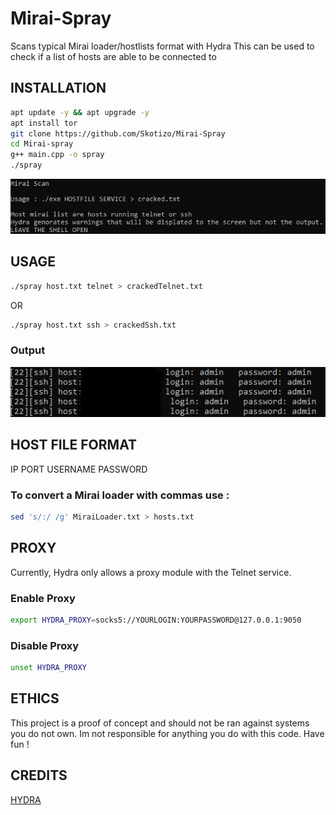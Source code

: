# Mirai-Spray
Scans typical Mirai loader/hostlists format with Hydra
This can be used to check if a list of hosts are able to be connected to 

## INSTALLATION
```bash
apt update -y && apt upgrade -y
apt install tor
git clone https://github.com/Skotizo/Mirai-Spray
cd Mirai-spray
g++ main.cpp -o spray
./spray
```

![a](Screenshot_10.png)

## USAGE
```bash
./spray host.txt telnet > crackedTelnet.txt

```
OR
```bash
./spray host.txt ssh > crackedSsh.txt

```
### Output 
![a](redact.png)
## HOST FILE FORMAT
IP PORT USERNAME PASSWORD
### To convert a Mirai loader with commas use : 
```bash
sed 's/:/ /g' MiraiLoader.txt > hosts.txt
```

## PROXY
Currently, Hydra only allows a proxy module with the Telnet service.
### Enable Proxy
```bash
export HYDRA_PROXY=socks5://YOURLOGIN:YOURPASSWORD@127.0.0.1:9050

```
### Disable Proxy
```bash
unset HYDRA_PROXY

```

## ETHICS
This project is a proof of concept and should not be ran against systems you do not own. Im not responsible for anything you do with this code. Have fun !

## CREDITS
[HYDRA](https://github.com/vanhauser-thc/thc-hydra)
